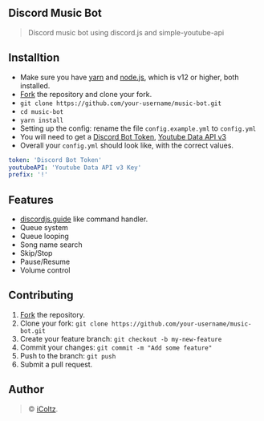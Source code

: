 ## Discord Music Bot
> Discord music bot using discord.js and simple-youtube-api
## Installtion
- Make sure you have [yarn](https://classic.yarnpkg.com/en/docs/install/#windows-stable) and [node.js](https://nodejs.org/en/), which is v12 or higher, both installed.
- [Fork](https://github.com/iColtz/music-bot/fork) the repository and clone your fork.
- `git clone https://github.com/your-username/music-bot.git`
- `cd music-bot`
- `yarn install`
- Setting up the config: rename the file `config.example.yml` to `config.yml`
- You will need to get a [Discord Bot Token](https://discordjs.guide/preparations/setting-up-a-bot-application.html#creating-your-bot), [Youtube Data API v3](https://developers.google.com/youtube/v3/getting-started)
- Overall your `config.yml` should look like, with the correct values.
```yml
token: 'Discord Bot Token'
youtubeAPI: 'Youtube Data API v3 Key'
prefix: '!'
```
## Features
- [discordjs.guide](https://discordjs.guide/command-handling/) like command handler.
- Queue system
- Queue looping
- Song name search
- Skip/Stop
- Pause/Resume
- Volume control
## Contributing
1.  [Fork](https://github.com/iColtz/music-bot/fork) the repository.
2.  Clone your fork:  `git clone https://github.com/your-username/music-bot.git`
3.  Create your feature branch:  `git checkout -b my-new-feature`
4.  Commit your changes:  `git commit -m "Add some feature"`
5.  Push to the branch:  `git push`
6.  Submit a pull request.
## Author
> © [iColtz](https://github.com/iColtz).  